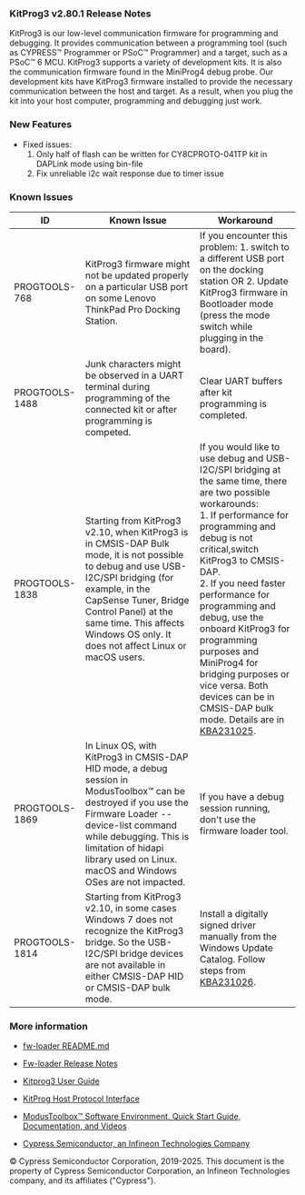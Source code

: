 ### KitProg3 v2.80.1 Release Notes

KitProg3 is our low-level communication firmware for programming and debugging. It provides communication between a programming tool (such as CYPRESS™ Programmer or PSoC™ Programmer) and a target, such as a PSoC™ 6 MCU. KitProg3 supports a variety of development kits. It is also the communication firmware found in the MiniProg4 debug probe.
Our development kits have KitProg3 firmware installed to provide the necessary communication between the host and target. As a result, when you plug the kit into your host computer, programming and debugging just work.

### New Features

- Fixed issues:
  1. Only half of flash can be written for CY8CPROTO-041TP kit in DAPLink mode using bin-file
  2. Fix unreliable i2c wait response due to timer issue

### Known Issues

| ID                                | Known Issue                       | Workaround                          |
|-----------------------------------|-----------------------------------|-----------------------------------|
|  PROGTOOLS-768 | KitProg3 firmware might not be updated properly on a particular USB port on some Lenovo ThinkPad Pro Docking Station.  |  If you encounter this problem: 1. switch to a different USB port on the docking station OR 2. Update KitProg3 firmware in Bootloader mode (press the mode switch while plugging in the board). |
|  PROGTOOLS-1488 | Junk characters might be observed in a UART terminal during programming of the connected kit or after programming is competed. | Clear UART buffers after kit programming is completed.   |
|  PROGTOOLS-1838 | Starting from KitProg3 v2.10, when KitProg3 is in CMSIS-DAP Bulk mode, it is not possible to debug and use USB-I2C/SPI bridging (for example, in the CapSense Tuner, Bridge Control Panel) at the same time. This affects Windows OS only. It does not affect Linux or macOS users. | If you would like to use debug and USB-I2C/SPI bridging at the same time, there are two possible workarounds: <br />1. If performance for programming and debug is not critical,switch KitProg3 to CMSIS-DAP. <br />2. If you need faster performance for programming and debug, use the onboard KitProg3 for programming purposes and MiniProg4 for bridging purposes or vice versa. Both devices can be in CMSIS-DAP bulk mode. Details are in [KBA231025](https://community.infineon.com/t5/Knowledge-Base-Articles/Windows-Only-With-KitProg3-v2-10-Simultaneous-Use-of-USB-I2C-SPI/ta-p/250449). |
|  PROGTOOLS-1869 | In Linux OS, with KitProg3 in CMSIS-DAP HID mode, a debug session in ModusToolbox™ can be destroyed if you use the Firmware Loader --device-list command while debugging. This is limitation of hidapi library used on Linux. macOS and Windows OSes are not impacted. | If you have a debug session running, don't use the firmware loader tool.  |
|  PROGTOOLS-1814 | Starting from KitProg3 v2.10, in some cases Windows 7 does not recognize the KitProg3 bridge. So the USB- I2C/SPI bridge devices are not available in either CMSIS-DAP HID or CMSIS-DAP bulk mode. | Install a digitally signed driver manually from the Windows Update Catalog. Follow steps from [KBA231026](https://community.infineon.com/t5/Knowledge-Base-Articles/Windows-7-No-USB-I2C-SPI-Bridge-Device-Available-when-KitProg3/ta-p/250443). |



### More information

-   [fw-loader
    README.md](https://github.com/Infineon/Firmware-loader/blob/master/README.md)

-   [Fw-loader Release Notes](https://github.com/Infineon/Firmware-loader/blob/master/RELEASE.MD)

-   [Kitprog3 User
    Guide](https://www.infineon.com/documentation/development-kitsboards/kitprog-user-guide)

-   [KitProg Host Protocol Interface](https://www.infineon.com/dgdl/Infineon-KitProg_Host_Protocol_Interface-UserManual-v01_00-EN.pdf?fileId=8ac78c8c7d0d8da4017d0f0125c8185e)

-   [ModusToolbox™ Software Environment, Quick Start Guide, Documentation, and
    Videos](https://www.infineon.com/modustoolbox)

-   [Cypress Semiconductor, an Infineon Technologies Company](http://www.infineon.com)

© Cypress Semiconductor Corporation, 2019-2025. This document is the property of Cypress Semiconductor Corporation, an Infineon Technologies company, and its affiliates ("Cypress").
